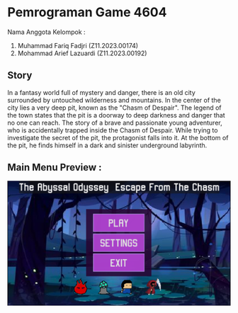 # Pemrograman Game 4604

Nama Anggota Kelompok :

1. Muhammad Fariq Fadjri (Z11.2023.00174)
2. Mohammad Arief Lazuardi (Z11.2023.00192)

## Story

In a fantasy world full of mystery and danger, there is an old city surrounded by untouched wilderness and mountains. In the center of the city lies a very deep pit, known as the "Chasm of Despair". The legend of the town states that the pit is a doorway to deep darkness and danger that no one can reach.
The story of a brave and passionate young adventurer, who is accidentally trapped inside the Chasm of Despair. While trying to investigate the secret of the pit, the protagonist falls into it. At the bottom of the pit, he finds himself in a dark and sinister underground labyrinth.

## Main Menu Preview :

![image](https://github.com/AriefLazuardi/PemrogramanGame4604/blob/main/The_Abyssal_Odyssey_EFTC/ui/main_menu.png)
